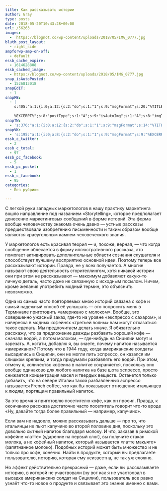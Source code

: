 ```yaml
---
title: Как рассказывать истории
author: Gray
type: posts
date: 2018-05-20T10:43:28+00:00
url: /56263
images:
  -  https://blognot.co/wp-content/uploads/2018/05/IMG_0777.jpg
bluth_post_layout:
  - right_side
ampforwp-amp-on-off:
  - default
essb_cache_expire:
  - 1614628808
essb_cached_image:
  - https://blognot.co/wp-content/uploads/2018/05/IMG_0777.jpg
snap_isAutoPosted:
  - 1526813018
snapEdIT:
  - 1
snapFB:
  - |
    s:405:"a:1:{i:0;a:12:{s:2:"do";s:1:"1";s:9:"msgFormat";s:20:"%TITLE%
    
    %EXCERPT%";s:8:"postType";s:1:"A";s:9:"isAutoImg";s:1:"A";s:8:"imgToUse";s:0:"";s:9:"isAutoURL";s:1:"A";s:8:"urlToUse";s:0:"";s:4:"doFB";i:0;s:8:"isPosted";s:1:"1";s:4:"pgID";s:32:"133222213376133_1925236380841365";s:7:"postURL";s:62:"http://www.facebook.com/133222213376133/posts/1925236380841365";s:5:"pDate";s:19:"2018-05-20 10:43:35";}}";
snapTW:
  - 's:376:"a:1:{i:0;a:12:{s:2:"do";s:1:"1";s:9:"msgFormat";s:14:"%TITLE%  %URL%";s:8:"attchImg";s:1:"1";s:9:"isAutoImg";s:1:"A";s:8:"imgToUse";s:0:"";s:9:"isAutoURL";s:1:"A";s:8:"urlToUse";s:0:"";s:4:"doTW";i:0;s:8:"isPosted";s:1:"1";s:4:"pgID";s:18:"998152257035173890";s:7:"postURL";s:53:"https://twitter.com/gray_ru/status/998152257035173890";s:5:"pDate";s:19:"2018-05-20 10:43:37";}}";'
snapVK:
  - 's:195:"a:1:{i:0;a:8:{s:2:"do";s:1:"1";s:9:"msgFormat";s:9:"%EXCERPT%";s:8:"postType";s:1:"I";s:9:"isAutoImg";s:1:"A";s:8:"imgToUse";s:0:"";s:9:"isAutoURL";s:1:"A";s:8:"urlToUse";s:0:"";s:4:"doVK";i:0;}}";'
essb_c_twitter:
  - 2
essb_c_total:
  - 97
essb_pc_facebook:
  - 5
essb_pc_pocket:
  - 1
essb_c_facebook:
  - 95
categories:
  - Без рубрики

---
```








<p class="has-drop-cap">
  С легкой руки западных маркетологов в нашу практику маркетинга вошло направление под названием &#171;Storytelling&#187;, которое предполагает донесение маркетинговых сообщений в форме историй. Эта форма вообще человечеству знакома очень давно — устные рассказы предшествовали изобретению письменности и таким образом вообще являются краеугольным камнем человеческого знания.
</p>

У маркетологов есть красивая теория — и, похоже, верная, — что когда сообщение облекается в форму иллюстративного рассказа, это помогает активировать дополнительные области сознания слушателя и способствует лучшему восприятию основной идеи. Поэтому теперь все рассказывают истории. Правда, не у всех получается. А многие называют свою деятельность сторителлингом, хотя никакой истории они при этом не рассказывают — максимум добавляют какую-то личную деталь, часто даже не связанную с исходным посылом. Ничем, кроме желания употребить модный термин, это объяснить невозможно.

Одна из самых часто повторяемых мною историй связана с кофе и самый надежный способ её услышать — это попросить меня в Терминале приготовить &#171;американо с молоком&#187;. Вообще, это совершенно ужасный заказ, где-то на уровне &#171;экспрессо с сахаром&#187;, и наверняка в модных кофейнях &#171;третьей волны&#187; вам могут отказаться такое сделать. Мы предпочитаем делать иначе. Я обязательно расскажу, что за предложение дважды разбавить хороший кофе — сначала водой, а потом молоком, — где-нибудь на Сицилии могут и зарезать. А, кстати, добавлю я, вы знаете, почему напиток называется &#171;американо&#187;? Потому что в 1944 году, когда американские солдаты высадились в Сицилии, они не могли пить эспрессо, он казался им слишком крепким, и тогда придумали разбавлять его водой. При этом, отмечу я, количество кофеина в напитке сохраняется, поскольку оно вообще одинаково для любого напитка на базе шота эспрессо, просто снижается концентрация масел и твердых веществ. Останется только добавить, что на севере Италии такой разбавленный эспрессо называется French coffee, что как бы показывает отношение итальянцев к людям, портящим правильный напиток.

За это время я приготовлю посетителю кофе, как он просил. Правда, к окончанию рассказа достаточно часто посетитель говорит что-то вроде &#171;Ну, давайте тогда более правильный — например, капучино&#187;.

Если вам не надоело, можно рассказывать дальше — про то, что итальянцы не пьют капучино во второй половине дня, поскольку это довольно сытный напиток благодаря молоку. И что, заказав в римской кофейне &#171;латте&#187; (ударение на первый слог), вы получите стакан молока, а не кофейный напиток, который называется &#171;латте макьято&#187; (запятнанное молоко). Подобных историй может быть множество и не только про кофе, конечно. Найти в продукте, который вы предлагаете пользователю, историю, которая ему неизвестна, не так уж сложно.

Но эффект действительно прекрасный — даже, если вы рассказываете историю, в которой не участвовали (ну вот как я не участвовал в высадке американских солдат на Сицилии), пользователь все равно узнаёт что-то новое о продукте и связывает это знание именно с вами.